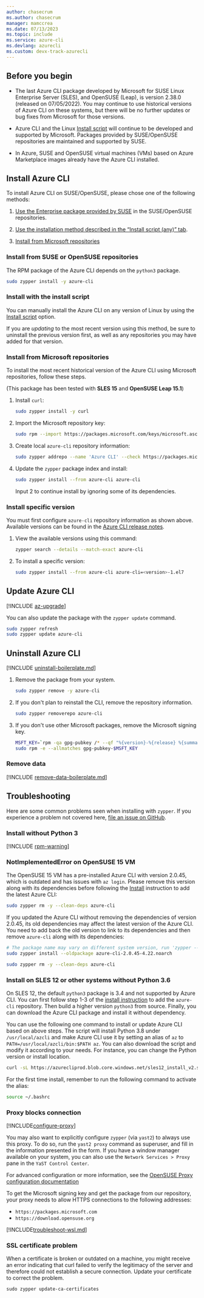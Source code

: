 ```yaml
---
author: chasecrum
ms.author: chasecrum
manager: mamccrea
ms.date: 07/13/2023
ms.topic: include
ms.service: azure-cli
ms.devlang: azurecli
ms.custom: devx-track-azurecli
---
```


## Before you begin

- The last Azure CLI package developed by Microsoft for SUSE Linux Enterprise Server (SLES), and OpenSUSE (Leap), is version 2.38.0 (released on 07/05/2022). You may continue to use historical versions of Azure CLI on these systems, but there will be no further updates or bug fixes from Microsoft for those versions.

- Azure CLI and the Linux [Install script](/cli/azure/install-azure-cli-linux?pivots=script) will continue to be developed and supported by Microsoft. Packages provided by SUSE/OpenSUSE repositories are maintained and supported by SUSE.

- In Azure, SUSE and OpenSUSE virtual machines (VMs) based on Azure Marketplace images already have the Azure CLI installed.

## Install Azure CLI

To install Azure CLI on SUSE/OpenSUSE, please chose one of the following methods:

1. [Use the Enterprise package provided by SUSE](#install-from-suse-or-opensuse-repositories) in the SUSE/OpenSUSE repositories.

1. [Use the installation method described in the “Install script (any)” tab](#install-from-microsoft-repositories).

1. [Install from Microsoft repositories](#install-from-microsoft-repositories)

### Install from SUSE or OpenSUSE repositories

The RPM package of the Azure CLI depends on the `python3` package.

   ```bash
   sudo zypper install -y azure-cli
   ```

### Install with the install script

You can manually install the Azure CLI on any version of Linux by using the [Install script](/cli/azure/install-azure-cli-linux?pivots=script) option.

If you are *updating* to the most recent version using this method, be sure to uninstall the previous version first, as well as any repositories you may have added for that version.

### Install from Microsoft repositories

To install the most recent historical version of the Azure CLI using Microsoft repositories, follow these steps.

(This package has been tested with **SLES 15** and **OpenSUSE Leap 15.1**)

1. Install `curl`:

   ```bash
   sudo zypper install -y curl
   ```

2. Import the Microsoft repository key:

   ```bash
   sudo rpm --import https://packages.microsoft.com/keys/microsoft.asc
   ```

3. Create local `azure-cli` repository information:

   ```bash
   sudo zypper addrepo --name 'Azure CLI' --check https://packages.microsoft.com/yumrepos/azure-cli azure-cli
   ```

4. Update the `zypper` package index and install:

   ```bash
   sudo zypper install --from azure-cli azure-cli
   ```

   Input 2 to continue install by ignoring some of its dependencies.

### Install specific version

You must first configure `azure-cli` repository information as shown above. Available versions can be found in the [Azure CLI release notes](../release-notes-azure-cli.md).

1. View the available versions using this command:

   ```bash
   zypper search --details --match-exact azure-cli
   ```

2. To install a specific version:

   ```bash
   sudo zypper install --from azure-cli azure-cli=<version>-1.el7
   ```

## Update Azure CLI

[!INCLUDE [az-upgrade](az-upgrade.md)]

You can also update the package with the `zypper update` command.

```bash
sudo zypper refresh
sudo zypper update azure-cli
```

## Uninstall Azure CLI

[!INCLUDE [uninstall-boilerplate.md](uninstall-boilerplate.md)]

1. Remove the package from your system.

    ```bash
    sudo zypper remove -y azure-cli
    ```

2. If you don't plan to reinstall the CLI, remove the repository information.

   ```bash
   sudo zypper removerepo azure-cli
   ```

3. If you don't use other Microsoft packages, remove the Microsoft signing key.

   ```bash
   MSFT_KEY=`rpm -qa gpg-pubkey /* --qf "%{version}-%{release} %{summary}\n" | grep Microsoft | awk '{print $1}'`
   sudo rpm -e --allmatches gpg-pubkey-$MSFT_KEY
   ```

### Remove data

[!INCLUDE [remove-data-boilerplate.md](remove-data-boilerplate.md)]

## Troubleshooting

Here are some common problems seen when installing with `zypper`. If you experience a problem not covered here, [file an issue on GitHub](https://github.com/Azure/azure-cli/issues).

### Install without Python 3

[!INCLUDE [rpm-warning](rpm-warning.md)]

### NotImplementedError on OpenSUSE 15 VM

The OpenSUSE 15 VM has a pre-installed Azure CLI with version 2.0.45, which is outdated and has issues with `az login`. Please remove this version along with its dependencies before following the [Install](#install-azure-cli) instruction to add the latest Azure CLI:

```bash
sudo zypper rm -y --clean-deps azure-cli
```

If you updated the Azure CLI without removing the dependencies of version 2.0.45, its old dependencies may affect the latest version of the Azure CLI. You need to add back the old version to link to its dependencies and then remove `azure-cli` along with its dependencies:

```bash
# The package name may vary on different system version, run 'zypper --no-refresh info azure-cli' to check the source package format
sudo zypper install --oldpackage azure-cli-2.0.45-4.22.noarch

sudo zypper rm -y --clean-deps azure-cli
```

### Install on SLES 12 or other systems without Python 3.6

On SLES 12, the default `python3` package is 3.4 and not supported by Azure CLI. You can first follow step 1-3 of the [install instruction](#install-azure-cli) to add the `azure-cli` repository. Then build a higher version `python3` from source. Finally, you can download the Azure CLI package and install it without dependency.

You can use the following one command to install or update Azure CLI based on above steps. The script will install Python 3.8 under `/usr/local/azcli` and make Azure CLI use it by setting an alias of `az` to `PATH=/usr/local/azcli/bin:$PATH az`. You can also download the script and modify it according to your needs. For instance, you can change the Python version or install location.

```bash
curl -sL https://azurecliprod.blob.core.windows.net/sles12_install_v2.sh | sudo bash
```
For the first time install, remember to run the following command to activate the alias:

```bash
source ~/.bashrc
```

### Proxy blocks connection

[!INCLUDE[configure-proxy](configure-proxy.md)]

You may also want to explicitly configure `zypper` (via `yast2`) to always use this proxy. To do so,
run the `yast2 proxy` command as superuser, and fill in the information presented in the form. If you have a window
manager available on your system, you can also use the `Network Services > Proxy` pane in the `YaST Control Center`.

For advanced configuration or more information, see the
[OpenSUSE Proxy configuration documentation](https://www.suse.com/documentation/slms1/book_slms/data/sec_wy_config_updates_proxy.html)

To get the Microsoft signing key and get the package from our repository, your proxy needs to
allow HTTPS connections to the following addresses:

* `https://packages.microsoft.com`
* `https://download.opensuse.org`

[!INCLUDE[troubleshoot-wsl.md](troubleshoot-wsl.md)]

### SSL certificate problem

When a certificate is broken or outdated on a machine, you might receive an error indicating that curl failed to verify the legitimacy of the server and therefore could not establish a secure connection.  Update your certificate to correct the problem.

```bach
sudo zypper update-ca-certificates
```
